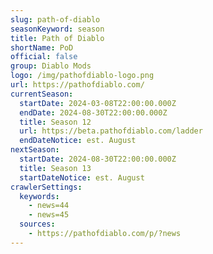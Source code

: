 ```yaml
---
slug: path-of-diablo
seasonKeyword: season
title: Path of Diablo
shortName: PoD
official: false
group: Diablo Mods
logo: /img/pathofdiablo-logo.png
url: https://pathofdiablo.com/
currentSeason:
  startDate: 2024-03-08T22:00:00.000Z
  endDate: 2024-08-30T22:00:00.000Z
  title: Season 12
  url: https://beta.pathofdiablo.com/ladder
  endDateNotice: est. August
nextSeason:
  startDate: 2024-08-30T22:00:00.000Z
  title: Season 13
  startDateNotice: est. August
crawlerSettings:
  keywords:
    - news=44
    - news=45
  sources:
    - https://pathofdiablo.com/p/?news
---
```

